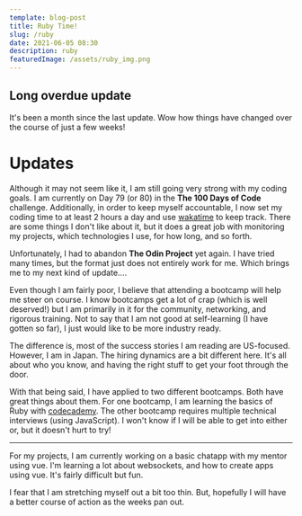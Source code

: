 ```yaml
---
template: blog-post
title: Ruby Time!
slug: /ruby
date: 2021-06-05 08:30
description: ruby
featuredImage: /assets/ruby_img.png
---
```


## Long overdue update

It's been a month since the last update. Wow how things have changed over the course of just a few weeks!

# Updates

Although it may not seem like it, I am still going very strong with my coding goals. I am currently on Day 79 (or 80) in the **The 100 Days of Code** challenge. Additionally, in order to keep myself accountable, I now set my coding time to at least 2 hours a day and use [wakatime](https://wakatime.com/) to keep track. There are some things I don't like about it, but it does a great job with monitoring my projects, which technologies I use, for how long, and so forth.

Unfortunately, I had to abandon **The Odin Project** yet again. I have tried many times, but the format just does not entirely work for me. Which brings me to my next kind of update....

Even though I am fairly poor, I believe that attending a bootcamp will help me steer on course. I know bootcamps get a lot of crap (which is well deserved!) but I am primarily in it for the community, networking, and rigorous training. Not to say that I am not good at self-learning (I have gotten so far), I just would like to be more industry ready.

The difference is, most of the success stories I am reading are US-focused. However, I am in Japan. The hiring dynamics are a bit different here. It's all about who you know, and having the right stuff to get your foot through the door.

With that being said, I have applied to two different bootcamps. Both have great things about them. For one bootcamp, I am learning the basics of Ruby with [codecademy](https://www.codecademy.com/). The other bootcamp requires multiple technical interviews (using JavaScript). I won't know if I will be able to get into either or, but it doesn't hurt to try!

---

For my projects, I am currently working on a basic chatapp with my mentor using vue. I'm learning a lot about websockets, and how to create apps using vue. It's fairly difficult but fun.

I fear that I am stretching myself out a bit too thin. But, hopefully I will have a better course of action as the weeks pan out.
